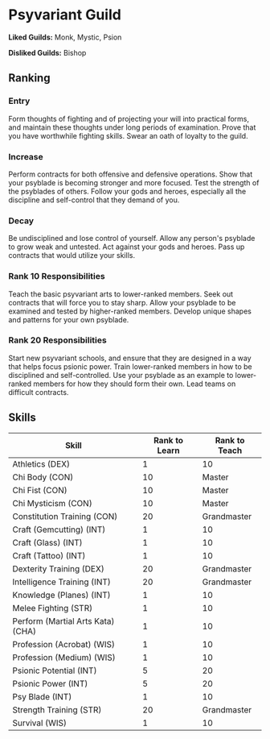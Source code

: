 # Psyvariant Guild

**Liked Guilds:** Monk, Mystic, Psion

**Disliked Guilds:** Bishop

## Ranking

### Entry

Form thoughts of fighting and of projecting your will into practical forms, and maintain these thoughts under long periods of examination. Prove that you have worthwhile fighting skills. Swear an oath of loyalty to the guild.

### Increase

Perform contracts for both offensive and defensive operations. Show that your psyblade is becoming stronger and more focused. Test the strength of the psyblades of others. Follow your gods and heroes, especially all the discipline and self-control that they demand of you.

### Decay

Be undisciplined and lose control of yourself. Allow any person's psyblade to grow weak and untested. Act against your gods and heroes. Pass up contracts that would utilize your skills.

### Rank 10 Responsibilities

Teach the basic psyvariant arts to lower-ranked members. Seek out contracts that will force you to stay sharp. Allow your psyblade to be examined and tested by higher-ranked members. Develop unique shapes and patterns for your own psyblade.

### Rank 20 Responsibilities

Start new psyvariant schools, and ensure that they are designed in a way that helps focus psionic power. Train lower-ranked members in how to be disciplined and self-controlled. Use your psyblade as an example to lower-ranked members for how they should form their own. Lead teams on difficult contracts.

## Skills

| Skill | Rank to Learn | Rank to Teach |
| ---   | ---           | ---           |
| Athletics (DEX) | 1 | 10
| Chi Body (CON) | 10 | Master
| Chi Fist (CON) | 10 | Master
| Chi Mysticism (CON) | 10 | Master
| Constitution Training (CON) | 20 | Grandmaster
| Craft (Gemcutting) (INT) | 1 | 10
| Craft (Glass) (INT) | 1 | 10
| Craft (Tattoo) (INT) | 1 | 10
| Dexterity Training (DEX) | 20 | Grandmaster
| Intelligence Training (INT) | 20 | Grandmaster
| Knowledge (Planes) (INT) | 1 | 10
| Melee Fighting (STR) | 1 | 10
| Perform (Martial Arts Kata) (CHA) | 1 | 10
| Profession (Acrobat) (WIS) | 1 | 10
| Profession (Medium) (WIS) | 1 | 10
| Psionic Potential (INT) | 5 | 20
| Psionic Power (INT) | 5 | 20
| Psy Blade (INT) | 1 | 10
| Strength Training (STR) | 20 | Grandmaster
| Survival (WIS) | 1 | 10
